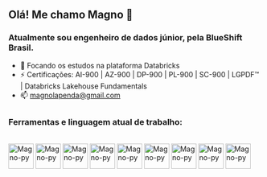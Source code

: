 ## Olá! Me chamo Magno 👋
### Atualmente sou engenheiro de dados júnior, pela BlueShift Brasil.

- 🌱 Focando os estudos na plataforma Databricks
- ⚡ Certificações: AI-900 | AZ-900 | DP-900 | PL-900 | SC-900 | LGPDF™ | Databricks Lakehouse Fundamentals
- 📫 magnolapenda@gmail.com

##

### Ferramentas e linguagem atual de trabalho:

<div style="display: inLine_block"><br>
  <img align="center" alt="Magno-py" height="50" widht="60" src="https://cdn.jsdelivr.net/gh/devicons/devicon/icons/python/python-original.svg">
  
  <img align="center" alt="Magno-py" height="50" widht="60" src="https://cdn.jsdelivr.net/gh/devicons/devicon/icons/azure/azure-original.svg">
  
  <img align="center" alt="Magno-py" height="50" widht="60" src="https://cdn.jsdelivr.net/gh/devicons/devicon/icons/vscode/vscode-original.svg">
  
  <img align="center" alt="Magno-py" height="50" widht="60" src="https://cdn.jsdelivr.net/gh/devicons/devicon/icons/pycharm/pycharm-original.svg">
  
  <img align="center" alt="Magno-py" height="50" widht="60" src="https://cdn.jsdelivr.net/gh/devicons/devicon/icons/jupyter/jupyter-original.svg">
  
  <img align="center" alt="Magno-py" height="50" widht="60" src="https://cdn.jsdelivr.net/gh/devicons/devicon/icons/pandas/pandas-original-wordmark.svg">
  
  <img align="center" alt="Magno-py" height="50" widht="60" src="https://cdn.jsdelivr.net/gh/devicons/devicon/icons/microsoftsqlserver/microsoftsqlserver-plain-wordmark.svg">
  
  <img align="center" alt="Magno-py" height="50" widht="60" src="https://cdn.jsdelivr.net/gh/devicons/devicon/icons/postgresql/postgresql-plain-wordmark.svg">
  
  <img align="center" alt="Magno-py" height="50" widht="60" src="https://cdn.jsdelivr.net/gh/devicons/devicon/icons/apache/apache-original-wordmark.svg">
